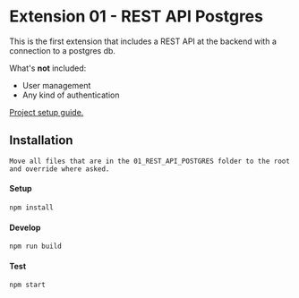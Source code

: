 # Extension 01 - REST API Postgres

This is the first extension that includes a REST API at the backend with a connection to a postgres db.

What's __not__ included:
- User management
- Any kind of authentication

[Project setup guide.](docs/extensions01_setup.md)

## Installation

    Move all files that are in the 01_REST_API_POSTGRES folder to the root and override where asked.

#### Setup

    npm install

#### Develop

    npm run build

#### Test

    npm start
